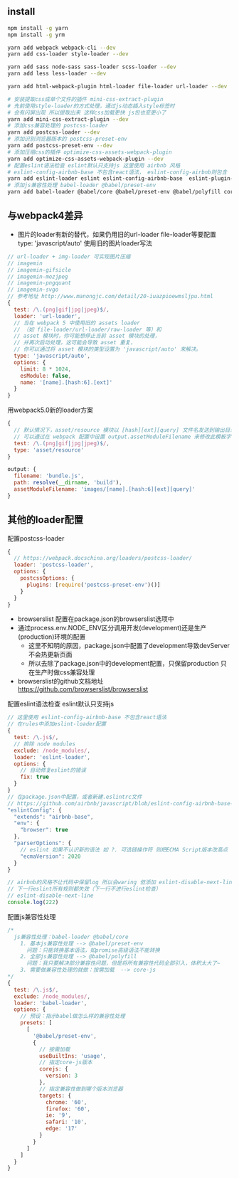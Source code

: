 <!--
 * @Author: mrzou
 * @Date: 2021-07-31 20:20:32
 * @LastEditors: mrzou
 * @LastEditTime: 2021-08-01 20:20:06
 * @Description: file content
-->
## install
```bash
npm install -g yarn
npm install -g yrm

yarn add webpack webpack-cli --dev
yarn add css-loader style-loader --dev

yarn add sass node-sass sass-loader scss-loader --dev
yarn add less less-loader --dev

yarn add html-webpack-plugin html-loader file-loader url-loader --dev

# 安装提取css成单个文件的插件 mini-css-extract-plugin
# 先前使用style-loader的方式处理，通过js动态插入style标签时 
# 会有闪屏出现 所以提取出来 这样css加载更快 js包也变更小了
yarn add mini-css-extract-plugin --dev
# 添加css兼容处理的 postcss-loader
yarn add postcss-loader --dev
# 添加识别浏览器版本的 postcss-preset-env
yarn add postcss-preset-env --dev
# 添加压缩css的插件 optimize-css-assets-webpack-plugin
yarn add optimize-css-assets-webpack-plugin --dev
# 配置eslint语法检查 eslint默认只支持js 这里使用 airbnb 风格
# eslint-config-airbnb-base 不包含react语法， eslint-config-airbnb则包含
yarn add eslint-loader eslint eslint-config-airbnb-base  eslint-plugin-import --dev
# 添加js兼容性处理 babel-loader @babel/preset-env
yarn add babel-loader @babel/core @babel/preset-env @babel/polyfill core-js --dev
```
## 与webpack4差异
- 图片的loader有新的替代，如果仍用旧的url-loader file-loader等要配置 type: 'javascript/auto'
使用旧的图片loader写法
```js
// url-loader + img-loader 可实现图片压缩
// imagemin
// imagemin-gifsicle
// imagemin-mozjpeg
// imagemin-pngquant
// imagemin-svgo
// 参考地址 http://www.manongjc.com/detail/20-iuazpioewmsljpu.html
{
  test: /\.(png|gif|jpg|jpeg)$/,
  loader: 'url-loader',
  // 当在 webpack 5 中使用旧的 assets loader
  // （如 file-loader/url-loader/raw-loader 等）和
  // asset 模块时，你可能想停止当前 asset 模块的处理，
  // 并再次启动处理，这可能会导致 asset 重复，
  // 你可以通过将 asset 模块的类型设置为 'javascript/auto' 来解决。
  type: 'javascript/auto',
  options: {
    limit: 8 * 1024,
    esModule: false,
    name: '[name].[hash:6].[ext]'
  }
}
```
用webpack5.0新的loader方案
```js
{
  // 默认情况下，asset/resource 模块以 [hash][ext][query] 文件名发送到输出目录。
  // 可以通过在 webpack 配置中设置 output.assetModuleFilename 来修改此模板字符串：
  test: /\.(png|gif|jpg|jpeg)$/,
  type: 'asset/resource'
}

output: {
  filename: 'bundle.js',
  path: resolve(__dirname, 'build'),
  assetModuleFilename: 'images/[name].[hash:6][ext][query]'
}
```

## 其他的loader配置
配置postcss-loader
```js
{
  // https://webpack.docschina.org/loaders/postcss-loader/
  loader: 'postcss-loader',
  options: {
    postcssOptions: {
      plugins: [require('postcss-preset-env')()]
    }
  }
}
```
- browserslist 配置在package.json的browserslist选项中 
- 通过process.env.NODE_ENV区分调用开发(development)还是生产(production)环境的配置
  - 这里不知明的原因，package.json中配置了development导致devServer不会热更新页面
  - 所以去除了package.json中的development配置，只保留production 只在生产时做css兼容处理
- browserslist的github文档地址 https://github.com/browserslist/browserslist

配置eslint语法检查 eslint默认只支持js
```js
// 这里使用 eslint-config-airbnb-base 不包含react语法
// 在rules中添加eslint-loader配置
{
  test: /\.js$/,
  // 排除 node modules
  exclude: /node_modules/,
  loader: 'eslint-loader',
  options: {
    // 自动修复eslint的错误
    fix: true
  }
}
// 在package.json中配置，或者新建.eslintrc文件
// https://github.com/airbnb/javascript/blob/eslint-config-airbnb-base-v14.2.0/packages/eslint-config-airbnb-base/README.md
"eslintConfig": {
  "extends": "airbnb-base",
  "env": {
    "browser": true
  },
  "parserOptions": {
    // eslint 如果不认识新的语法 如 ?. 可选链操作符 则把ECMA Script版本改高点
    "ecmaVersion": 2020
  }
}

// airbnb的风格不让代码中保留log 所以会waring 但添加 eslint-disable-next-line 后 就不做检查了
// 下一行eslint所有规则都失效（下一行不进行eslint检查）
// eslint-disable-next-line
console.log(222) 
```
配置js兼容性处理
```js
/*
  js兼容性处理：babel-loader @babel/core 
    1. 基本js兼容性处理 --> @babel/preset-env
      问题：只能转换基本语法，如promise高级语法不能转换
    2. 全部js兼容性处理 --> @babel/polyfill  
      问题：我只要解决部分兼容性问题，但是将所有兼容性代码全部引入，体积太大了~
    3. 需要做兼容性处理的就做：按需加载  --> core-js
*/  
{
  test: /\.js$/,
  exclude: /node_modules/,
  loader: 'babel-loader',
  options: {
    // 预设：指示babel做怎么样的兼容性处理
    presets: [
      [
        '@babel/preset-env',
        {
          // 按需加载
          useBuiltIns: 'usage',
          // 指定core-js版本
          corejs: {
            version: 3
          },
          // 指定兼容性做到哪个版本浏览器
          targets: {
            chrome: '60',
            firefox: '60',
            ie: '9',
            safari: '10',
            edge: '17'
          }
        }
      ]
    ]
  }
}
```
